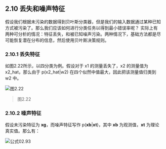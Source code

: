 ## 2.10 丢失和噪声特征

假设我们根据未污染的数据得到贝叶斯分类器，但是我们的输入数据通过某种已知方式被污染了。那么我们应该如何进行分类任务以得到最小错误率呢？
实际上有两种可分析的情况：特征丢失，和被已知噪声污染。两种情况下，基础方法都是尽可能恢复潜在分布的信息，然后使用贝叶斯决策规则。

### 2.10.1 丢失特征

如图2.22所示，以四分类为例。假设对于 x1 的测量丢失了，x2 的测量值为 x2_hat，那么由于 p(x2_hat|w2) 在四个似然中值最大，因此把该测量值归类到 w2 中。

![图2.22](https://yg-1255660153.cos.ap-chengdu.myqcloud.com/PatternClassification/F02.22.jpg)
> 图2.22

### 2.10.2 噪声特征

假设未污染特征为 **xg**，而噪声特征写作 p(**xb**|**xt**)，其中 **xb** 为观测值，**xt** 为理论真实值。那么有：

![公式02.93](https://yg-1255660153.cos.ap-chengdu.myqcloud.com/PatternClassification/E02.93.jpg)